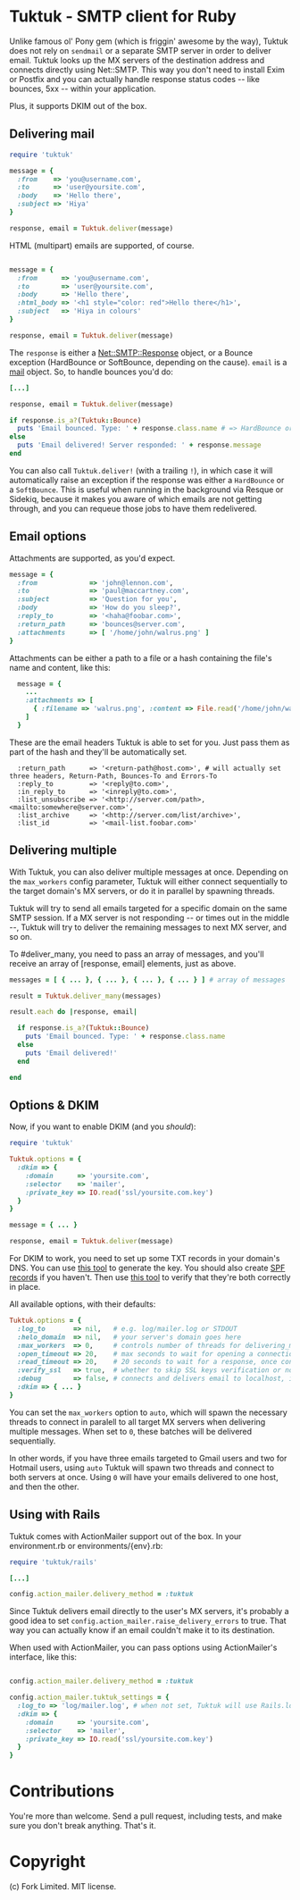 Tuktuk - SMTP client for Ruby
=============================

Unlike famous ol' Pony gem (which is friggin' awesome by the way), Tuktuk does not rely on 
`sendmail` or a separate SMTP server in order to deliver email. Tuktuk looks up the
MX servers of the destination address and connects directly using Net::SMTP. 
This way you don't need to install Exim or Postfix and you can actually handle 
response status codes -- like bounces, 5xx -- within your application. 

Plus, it supports DKIM out of the box.

Delivering mail
---------------

``` ruby
require 'tuktuk'

message = {
  :from    => 'you@username.com',
  :to      => 'user@yoursite.com',
  :body    => 'Hello there',
  :subject => 'Hiya'
}

response, email = Tuktuk.deliver(message)
```

HTML (multipart) emails are supported, of course. 

``` ruby

message = {
  :from      => 'you@username.com',
  :to        => 'user@yoursite.com',
  :body      => 'Hello there',
  :html_body => '<h1 style="color: red">Hello there</h1>',
  :subject   => 'Hiya in colours'
}

response, email = Tuktuk.deliver(message)
```

The `response` is either a [Net::SMTP::Response](http://ruby-doc.org/stdlib-2.0.0/libdoc/net/smtp/rdoc/Net/SMTP/Response.html) object, or a Bounce exception (HardBounce or SoftBounce, depending on the cause). `email` is a [mail](https://github.com/mikel/mail) object. So, to handle bounces you'd do:

``` ruby
[...]

response, email = Tuktuk.deliver(message)

if response.is_a?(Tuktuk::Bounce)
  puts 'Email bounced. Type: ' + response.class.name # => HardBounce or SoftBounce
else
  puts 'Email delivered! Server responded: ' + response.message
end
```

You can also call `Tuktuk.deliver!` (with a trailing `!`), in which case it will automatically raise an exception if the response was either a `HardBounce` or a `SoftBounce`. This is useful when running in the background via Resque or Sidekiq, because it makes you aware of which emails are not getting through, and you can requeue those jobs to have them redelivered.

Email options
-------------

Attachments are supported, as you'd expect. 

``` rb
message = {
  :from             => 'john@lennon.com',
  :to               => 'paul@maccartney.com',
  :subject          => 'Question for you',
  :body             => 'How do you sleep?',
  :reply_to         => '<haha@foobar.com>',
  :return_path      => 'bounces@server.com',
  :attachments      => [ '/home/john/walrus.png' ]
}
```

Attachments can be either a path to a file or a hash containing the file's name and content, like this:

``` rb
  message = {
    ...
    :attachments => [ 
      { :filename => 'walrus.png', :content => File.read('/home/john/walrus.png') } 
    ]
  }
```

These are the email headers Tuktuk is able to set for you. Just pass them as part of the hash and they'll be automatically set.

```
  :return_path      => '<return-path@host.com>', # will actually set three headers, Return-Path, Bounces-To and Errors-To
  :reply_to         => '<reply@to.com>',
  :in_reply_to      => '<inreply@to.com>',
  :list_unsubscribe => '<http://server.com/path>, <mailto:somewhere@server.com>',
  :list_archive     => '<http://server.com/list/archive>',
  :list_id          => '<mail-list.foobar.com>'
```

Delivering multiple
-------------------

With Tuktuk, you can also deliver multiple messages at once. Depending on the `max_workers` config parameter, Tuktuk will either connect sequentially to the target domain's MX servers, or do it in parallel by spawning threads. 

Tuktuk will try to send all emails targeted for a specific domain on the same SMTP session. If a MX server is not responding -- or times out in the middle --, Tuktuk will try to deliver the remaining messages to next MX server, and so on.

To #deliver_many, you need to pass an array of messages, and you'll receive an array of [response, email] elements, just as above.

``` ruby
messages = [ { ... }, { ... }, { ... }, { ... } ] # array of messages

result = Tuktuk.deliver_many(messages)

result.each do |response, email|

  if response.is_a?(Tuktuk::Bounce)
    puts 'Email bounced. Type: ' + response.class.name
  else
    puts 'Email delivered!'
  end

end
```

Options & DKIM
--------------

Now, if you want to enable DKIM (and you _should_):

``` ruby
require 'tuktuk'

Tuktuk.options = {
  :dkim => {
    :domain      => 'yoursite.com',
    :selector    => 'mailer',
    :private_key => IO.read('ssl/yoursite.com.key')
  }
}

message = { ... }

response, email = Tuktuk.deliver(message)
```

For DKIM to work, you need to set up some TXT records in your domain's DNS. You can use [this tool](http://www.socketlabs.com/domainkey-dkim-generation-wizard/) to generate the key. You should also create [SPF records](http://www.spfwizard.net/) if you haven't. Then use [this tool](https://www.mail-tester.com/spf-dkim-check) to verify that they're both correctly in place.

All available options, with their defaults:

``` ruby
Tuktuk.options = {
  :log_to       => nil,   # e.g. log/mailer.log or STDOUT
  :helo_domain  => nil,   # your server's domain goes here
  :max_workers  => 0,     # controls number of threads for delivering_many emails (read below)
  :open_timeout => 20,    # max seconds to wait for opening a connection
  :read_timeout => 20,    # 20 seconds to wait for a response, once connected
  :verify_ssl   => true,  # whether to skip SSL keys verification or not
  :debug        => false, # connects and delivers email to localhost, instead of real target server. CAUTION!
  :dkim => { ... }
}
```

You can set the `max_workers` option to `auto`, which will spawn the necessary threads to connect in paralell to all target MX servers when delivering multiple messages. When set to `0`, these batches will be delivered sequentially.

In other words, if you have three emails targeted to Gmail users and two for Hotmail users, using `auto` Tuktuk will spawn two threads and connect to both servers at once. Using `0` will have your emails delivered to one host, and then the other.

Using with Rails
----------------

Tuktuk comes with ActionMailer support out of the box. In your environment.rb or environments/{env}.rb:

``` ruby
require 'tuktuk/rails'

[...]

config.action_mailer.delivery_method = :tuktuk
```

Since Tuktuk delivers email directly to the user's MX servers, it's probably a good idea to set `config.action_mailer.raise_delivery_errors` to true. That way you can actually know if an email couldn't make it to its destination.

When used with ActionMailer, you can pass options using ActionMailer's interface, like this:

``` ruby

config.action_mailer.delivery_method = :tuktuk

config.action_mailer.tuktuk_settings = {
  :log_to => 'log/mailer.log', # when not set, Tuktuk will use Rails.logger
  :dkim => {
    :domain      => 'yoursite.com',
    :selector    => 'mailer',
    :private_key => IO.read('ssl/yoursite.com.key')
  }
}
```

# Contributions

You're more than welcome. Send a pull request, including tests, and make sure you don't break anything. That's it.

# Copyright

(c) Fork Limited. MIT license.
